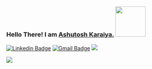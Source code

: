 ### Hello There! I am <a href="http://karaiyaashu.github.io"> Ashutosh Karaiya.</a> <img src="https://media.giphy.com/media/eNotYhz6gsoNBUzsUa/giphy.gif" width="80">

[![Linkedin Badge](https://img.shields.io/badge/-ashutosh-blue?style=flat-square&logo=Linkedin&logoColor=white&link=https://www.linkedin.com/in/ashutosh-karaiya/)](https://www.linkedin.com/in/ashutosh-karaiya/)
[![Gmail Badge](https://img.shields.io/badge/-karaiyaashutosh@gmail.com-c14438?style=flat-square&logo=Gmail&logoColor=white&link=mailto:karaiyaashutosh@gmail.com)](mailto:karaiyaashutosh@gmail.com)
![](https://komarev.com/ghpvc/?username=karaiyaashu&color=blueviolet)

<!--## <img src="https://media.giphy.com/media/du3J3cXyzhj75IOgvA/giphy.gif" width="50"> Summary: <img src="https://media.giphy.com/media/lPAXUzSS1PlwgH53oz/giphy.gif" width="30">-->

<!-- ### A final year undergraduate pursuing a Bachelor's degree in Electrical Engineering from Thapar Institute of Engineering and Technology, Patiala.-->

<!--### Technical proficiencies include:-->

<!--####  • Languages: C, C++, C#, Python, SQL, Javascript, Assembly Language.-->

<!--####  • Skilled in Git, Data Structures and Algorithms, Object-oriented Programming, Data Analysis, Data Science, basics of Web Development, Microprocessors, MATLAB, IoT, PLC, and SCADA.-->

<!--####  • Also interested in blockchain, graphic designing, photography, and content writing.-->

<!--###  Open to new opportunities and collaborative work in the above-mentioned fields.-->

<!--<hr/> -->

![](https://github-readme-stats.vercel.app/api?username=karaiyaashu&show_icons=true)
